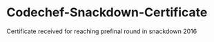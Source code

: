# Codechef-Snackdown-Certificate
Certificate received for reaching prefinal round in snackdown 2016
